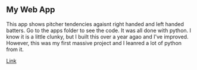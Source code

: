 ## My Web App

This app shows pitcher tendencies agaisnt right handed and left handed batters. Go to the apps folder to see the code. It was all done with python. I know it is a little clunky, but I built this over a year agao and I've improved. However, this was my first massive project and I leanred a lot of python from it.

[Link](http://baseballwebapp.us-east-2.elasticbeanstalk.com/nyy)
